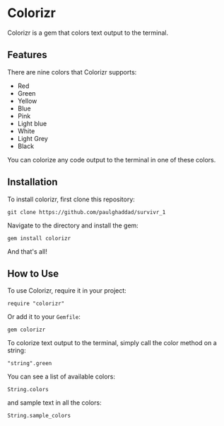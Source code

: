 # Colorizr

Colorizr is a gem that colors text output to the terminal.

## Features

There are nine colors that Colorizr supports:
* Red
* Green
* Yellow
* Blue
* Pink
* Light blue
* White
* Light Grey
* Black

You can colorize any code output to the terminal in one of these colors.

## Installation

To install colorizr, first clone this repository:

`git clone https://github.com/paulghaddad/survivr_1`

Navigate to the directory and install the gem:

`gem install colorizr`

And that's all!

## How to Use

To use Colorizr, require it in your project:

`require "colorizr"`

Or add it to your `Gemfile`:

`gem colorizr`

To colorize text output to the terminal, simply call the color method on a
string:

`"string".green`

You can see a list of available colors:

`String.colors`

and sample text in all the colors:

`String.sample_colors`

